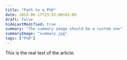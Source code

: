 ```yaml
---
title: "Path to a PhD"
date: 2019-06-17T23:53:00+01:00
draft: false
hideLastModified: true
summary: "The summary image should be a custom one"
summaryImage: "summary.jpg"
tags: ["PhD"]
---
```


This is the real text of the article. 
